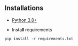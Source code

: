 ## Installations

* [Python 3.8+](https://www.python.org/downloads/)

* Install requirements

```
pip install -r requirements.txt
```
